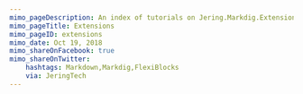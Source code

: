 ```yaml
---
mimo_pageDescription: An index of tutorials on Jering.Markdig.Extensions.FlexiBlocks extensions.
mimo_pageTitle: Extensions
mimo_pageID: extensions
mimo_date: Oct 19, 2018
mimo_shareOnFacebook: true
mimo_shareOnTwitter:
    hashtags: Markdown,Markdig,FlexiBlocks
    via: JeringTech
---
```

